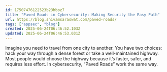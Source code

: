 ```yaml
---
id: 17507476122523b23hboz7
title: "Paved Roads in Cybersecurity: Making Security the Easy Path"
url: https://blog.shivamsaraswat.com/paved-roads/
tags: ["appsec", "blog"]
created: 2025-06-24T06:46:52.103Z
updated: 2025-06-24T06:46:53.031Z
---
```

Imagine you need to travel from one city to another. You have two choices: hack your way through a dense forest or take a well-maintained highway. Most people would choose the highway because it’s faster, safer, and requires less effort. In cybersecurity, “Paved Roads” work the same way.
